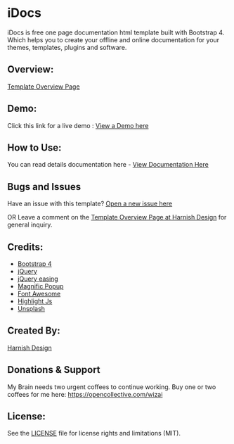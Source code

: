 # iDocs

iDocs is free one page documentation html template built with Bootstrap 4. Which helps you to create your offline and online documentation for your themes, templates, plugins and software.

## Overview:

<a href="https://harnishdesign.net/wizai-free-one-page-documentation-html-template.html">Template Overview Page</a>

## Demo:

Click this link for a live demo : <a href="https://harnishdesign.net/demo/html/wizai/demos.html">View a Demo here</a>

## How to Use:

You can read details documentation here - <a href="https://harnishdesign.net/demo/html/wizai/help/">View Documentation Here</a>

## Bugs and Issues

Have an issue with this template? <a href="https://github.com/harnishdesign/iDocs/issues">Open a new issue here</a>

OR Leave a comment on the <a href="https://harnishdesign.net/wizai-free-one-page-documentation-html-template.html">Template Overview Page at Harnish Design</a> for general inquiry.

## Credits:

<ul>
<li><a href="https://getbootstrap.com/">Bootstrap 4</a></li>
<li><a href="http://www.jquery.com/">jQuery</a></li>
<li><a href="http://gsgd.co.uk/sandbox/jquery/easing/">jQuery easing</a></li>
<li><a href="http://dimsemenov.com/plugins/magnific-popup/">Magnific Popup</a></li>
<li><a href="https://fontawesome.com/">Font Awesome</a></li>
<li><a href="https://highlightjs.org/">Highlight Js</a></li>
<li><a href="https://unsplash.com/">Unsplash</a></li>
</ul>

## Created By:

<a href="https://www.harnishdesign.net/">Harnish Design</a>

## Donations & Support

My Brain needs two urgent coffees to continue working. Buy one or two coffees for me here: https://opencollective.com/wizai

## License:

See the <a href="https://github.com/harnishdesign/iDocs/blob/main/LICENSE">LICENSE</a> file for license rights and limitations (MIT).
